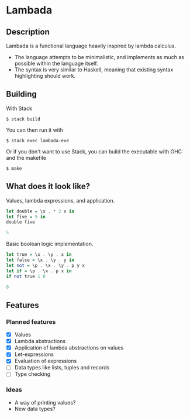 # Lambada

## Description
Lambada is a functional language heavily inspired by lambda calculus.

* The language attempts to be minimalistic, and implements as much as possible within the language itself.
* The syntax is very similar to Haskell, meaning that existing syntax highlighting should work.

## Building

With Stack
```
$ stack build
```

You can then run it with
```
$ stack exec lambada-exe
```

Or if you don't want to use Stack, you can build the executable with GHC and the makefile
```
$ make
```

## What does it look like?

Values, lambda expressions, and application.

```haskell
let double = \x . * 2 x in
let five = 5 in
double five

5
```

Basic boolean logic implementation.

```haskell
let true = \x . \y . x in
let false = \x . \y . y in
let not = \p . \x . \y . p y x
let if = \p . \x . p x in
if not true 1 0

0
```
## Features

### Planned features
- [x] Values
- [x] Lambda abstractions
- [x] Application of lambda abstractions on values
- [x] Let-expressions
- [x] Evaluation of expressions
- [ ] Data types like lists, tuples and records
- [ ] Type checking

### Ideas
* A way of printing values?
* New data types?
